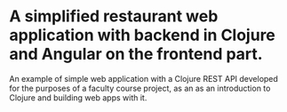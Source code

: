 # A simplified restaurant web application with backend in Clojure and Angular on the frontend part.

An example of simple web application with a Clojure REST API developed for the purposes of a faculty course project,
as an as an introduction to Clojure and building web apps with it.
